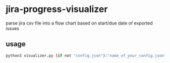 # jira-progress-visualizer

parse jira csv file into a flow chart based on start/due date of exported issues

## usage

```bash
python3 visualizer.py (if not "config.json"):"name_of_your_config.json"
```
